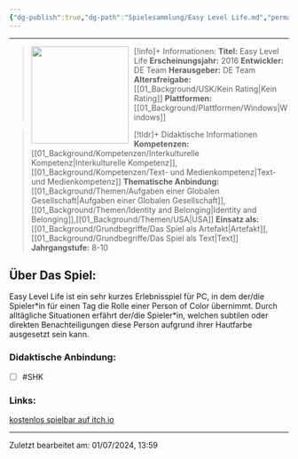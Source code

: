 ```yaml
---
{"dg-publish":true,"dg-path":"Spielesammlung/Easy Level Life.md","permalink":"/spielesammlung/easy-level-life/","noteIcon":"1"}
---
```


---
>[!info]+ Informationen:
><img src="https://img.itch.zone/aW1hZ2UvNzU0NDYvMzQ5NjA5LmdpZg==/794x1000/2QcqJx.gif" style="float:left;height:175px;padding-right:10px">**Titel:** Easy Level Life
>**Erscheinungsjahr:** 2016
>**Entwickler:** DE Team
>**Herausgeber:** DE Team
>**Altersfreigabe:** [[01_Background/USK/Kein Rating\|Kein Rating]]
>**Plattformen:** [[01_Background/Plattformen/Windows\|Windows]]

>[!tldr]+ Didaktische Informationen
>**Kompetenzen:** [[01_Background/Kompetenzen/Interkulturelle Kompetenz\|Interkulturelle Kompetenz]],[[01_Background/Kompetenzen/Text- und Medienkompetenz\|Text- und Medienkompetenz]]
>**Thematische Anbindung:** [[01_Background/Themen/Aufgaben einer Globalen Gesellschaft\|Aufgaben einer Globalen Gesellschaft]],[[01_Background/Themen/Identity and Belonging\|Identity and Belonging]],[[01_Background/Themen/USA\|USA]]
>**Einsatz als:** [[01_Background/Grundbegriffe/Das Spiel als Artefakt\|Artefakt]],[[01_Background/Grundbegriffe/Das Spiel als Text\|Text]]
>**Jahrgangstufe:** 8-10

## Über Das Spiel:
Easy Level Life ist ein sehr kurzes Erlebnisspiel für PC, in dem der/die Spieler\*in für einen Tag die Rolle einer Person of Color übernimmt. Durch alltägliche Situationen erfährt der/die Spieler\*in, welchen subtilen oder direkten Benachteiligungen diese Person aufgrund ihrer Hautfarbe ausgesetzt sein kann.
### Didaktische Anbindung:
- [ ] #SHK 
### Links:
[kostenlos spielbar auf itch.io]([https://timecube.itch.io/easy-level-life](https://timecube.itch.io/easy-level-life))

---
Zuletzt bearbeitet am: 01/07/2024, 13:59

